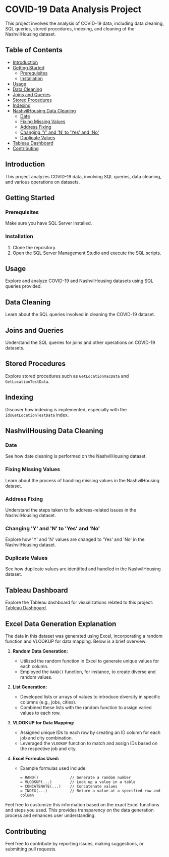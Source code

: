 # COVID-19 Data Analysis Project

This project involves the analysis of COVID-19 data, including data cleaning, SQL queries, stored procedures, indexing, and cleaning of the NashvilHousing dataset.

## Table of Contents

- [Introduction](#introduction)
- [Getting Started](#getting-started)
  - [Prerequisites](#prerequisites)
  - [Installation](#installation)
- [Usage](#usage)
- [Data Cleaning](#data-cleaning)
- [Joins and Queries](#joins-and-queries)
- [Stored Procedures](#stored-procedures)
- [Indexing](#indexing)
- [NashvilHousing Data Cleaning](#nashvilhousing-data-cleaning)
  - [Date](#date)
  - [Fixing Missing Values](#fixing-missing-values)
  - [Address Fixing](#address-fixing)
  - [Changing 'Y' and 'N' to 'Yes' and 'No'](changing-y-and-n-to-yes-and-no)
  - [Duplicate Values](#duplicate-values)
- [Tableau Dashboard](#tableau-dashboard)
- [Contributing](#contributing)

## Introduction

This project analyzes COVID-19 data, involving SQL queries, data cleaning, and various operations on datasets.

## Getting Started

### Prerequisites

Make sure you have SQL Server installed.

### Installation

1. Clone the repository.
2. Open the SQL Server Management Studio and execute the SQL scripts.

## Usage

Explore and analyze COVID-19 and NashvilHousing datasets using SQL queries provided.

## Data Cleaning

Learn about the SQL queries involved in cleaning the COVID-19 dataset.

## Joins and Queries

Understand the SQL queries for joins and other operations on COVID-19 datasets.

## Stored Procedures

Explore stored procedures such as `GetLocationVacData` and `GetLocationTestData`.

## Indexing

Discover how indexing is implemented, especially with the `idxGetLocationTestData` index.

## NashvilHousing Data Cleaning

### Date

See how date cleaning is performed on the NashvilHousing dataset.

### Fixing Missing Values

Learn about the process of handling missing values in the NashvilHousing dataset.

### Address Fixing

Understand the steps taken to fix address-related issues in the NashvilHousing dataset.

### Changing 'Y' and 'N' to 'Yes' and 'No'

Explore how 'Y' and 'N' values are changed to 'Yes' and 'No' in the NashvilHousing dataset.

### Duplicate Values

See how duplicate values are identified and handled in the NashvilHousing dataset.

## Tableau Dashboard

Explore the Tableau dashboard for visualizations related to this project: [Tableau Dashboard](https://public.tableau.com/app/profile/sahar.mashraki/viz/PortfolioProject_17057639519990/Dashboard1?publish=yes).

## Excel Data Generation Explanation

The data in this dataset was generated using Excel, incorporating a random function and VLOOKUP for data mapping. Below is a brief overview:

1. **Random Data Generation:**
   - Utilized the random function in Excel to generate unique values for each column.
   - Employed the `RAND()` function, for instance, to create diverse and random values.

2. **List Generation:**
   - Developed lists or arrays of values to introduce diversity in specific columns (e.g., jobs, cities).
   - Combined these lists with the random function to assign varied values to each row.

3. **VLOOKUP for Data Mapping:**
   - Assigned unique IDs to each row by creating an ID column for each job and city combination.
   - Leveraged the `VLOOKUP` function to match and assign IDs based on the respective job and city.

4. **Excel Formulas Used:**
   - Example formulas used include:
     ```excel
     = RAND()              // Generate a random number
     = VLOOKUP(...)        // Look up a value in a table
     = CONCATENATE(...)    // Concatenate values
     = INDEX(...)          // Return a value at a specified row and column
     ```

Feel free to customize this information based on the exact Excel functions and steps you used. This provides transparency on the data generation process and enhances user understanding.

## Contributing

Feel free to contribute by reporting issues, making suggestions, or submitting pull requests.




